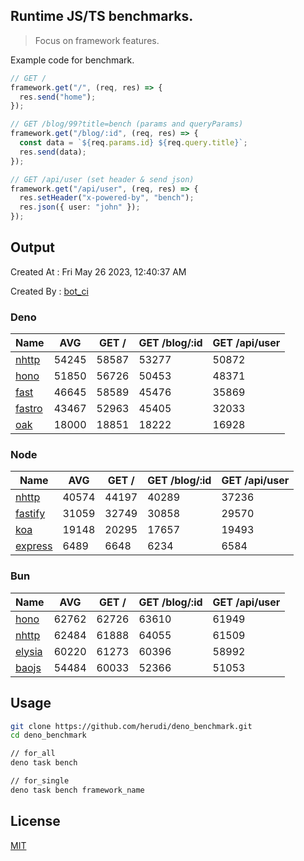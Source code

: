 ## Runtime JS/TS benchmarks.

> Focus on framework features.

Example code for benchmark.
```ts
// GET /
framework.get("/", (req, res) => {
  res.send("home");
});

// GET /blog/99?title=bench (params and queryParams)
framework.get("/blog/:id", (req, res) => {
  const data = `${req.params.id} ${req.query.title}`;
  res.send(data);
});

// GET /api/user (set header & send json)
framework.get("/api/user", (req, res) => {
  res.setHeader("x-powered-by", "bench");
  res.json({ user: "john" });
});
```

## Output
Created At : Fri May 26 2023, 12:40:37 AM

Created By : [bot_ci](https://github.com/herudi/deno_benchmarks/commits?author=github-actions%5Bbot%5D)


### Deno
|Name|AVG|GET /|GET /blog/:id|GET /api/user|
|----|----|----|----|----|
|[nhttp](https://github.com/nhttp/nhttp)|54245|58587|53277|50872|
|[hono](https://github.com/honojs/hono)|51850|56726|50453|48371|
|[fast](https://github.com/danteissaias/fast)|46645|58589|45476|35869|
|[fastro](https://github.com/fastrodev/fastro)|43467|52963|45405|32033|
|[oak](https://github.com/oakserver/oak)|18000|18851|18222|16928|
  


### Node
|Name|AVG|GET /|GET /blog/:id|GET /api/user|
|----|----|----|----|----|
|[nhttp](https://github.com/nhttp/nhttp)|40574|44197|40289|37236|
|[fastify](https://github.com/fastify/fastify)|31059|32749|30858|29570|
|[koa](https://github.com/koajs/koa)|19148|20295|17657|19493|
|[express](https://github.com/expressjs/express)|6489|6648|6234|6584|
  


### Bun
|Name|AVG|GET /|GET /blog/:id|GET /api/user|
|----|----|----|----|----|
|[hono](https://github.com/honojs/hono)|62762|62726|63610|61949|
|[nhttp](https://github.com/nhttp/nhttp)|62484|61888|64055|61509|
|[elysia](https://github.com/elysiajs/elysia)|60220|61273|60396|58992|
|[baojs](https://github.com/mattreid1/baojs)|54484|60033|52366|51053|
  



## Usage

```bash
git clone https://github.com/herudi/deno_benchmark.git
cd deno_benchmark

// for_all
deno task bench

// for_single
deno task bench framework_name
```

## License

[MIT](LICENSE)

